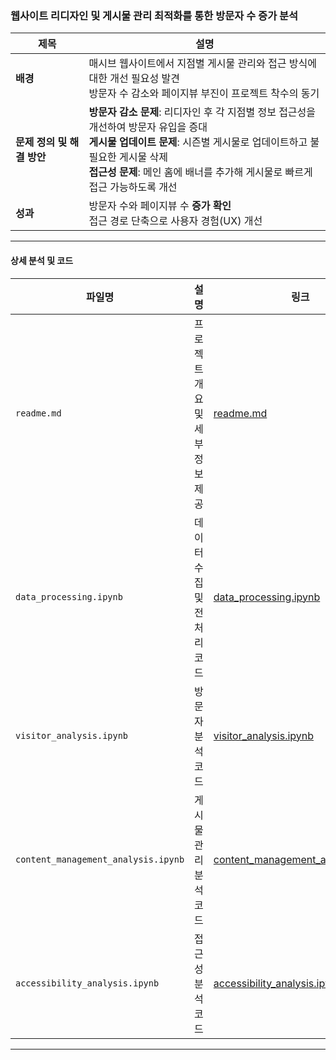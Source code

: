 ### 웹사이트 리디자인 및 게시물 관리 최적화를 통한 방문자 수 증가 분석

| 제목                      | 설명                                                                                          |
|-------------------------|-----------------------------------------------------------------------------------------------|
| **배경**                 | 매시브 웹사이트에서 지점별 게시물 관리와 접근 방식에 대한 개선 필요성 발견<br>방문자 수 감소와 페이지뷰 부진이 프로젝트 착수의 동기 |
| **문제 정의 및 해결 방안** | **방문자 감소 문제**: 리디자인 후 각 지점별 정보 접근성을 개선하여 방문자 유입을 증대<br>**게시물 업데이트 문제**: 시즌별 게시물로 업데이트하고 불필요한 게시물 삭제<br>**접근성 문제**: 메인 홈에 배너를 추가해 게시물로 빠르게 접근 가능하도록 개선 |
| **성과**                 | 방문자 수와 페이지뷰 수 **증가 확인**<br>접근 경로 단축으로 사용자 경험(UX) 개선                                      |

---

#### 상세 분석 및 코드  

| **파일명**                                | **설명**                                                | **링크**                                           |
|------------------------------------------|-------------------------------------------------------|---------------------------------------------------|
| `readme.md`                             | 프로젝트 개요 및 세부 정보 제공                       | [readme.md](./readme.md)                         |
| `data_processing.ipynb`                 | 데이터 수집 및 전처리 코드                             | [data_processing.ipynb](./data_processing.ipynb) |
| `visitor_analysis.ipynb`                | 방문자 분석 코드                                       | [visitor_analysis.ipynb](./visitor_analysis.ipynb) |
| `content_management_analysis.ipynb`     | 게시물 관리 분석 코드                                   | [content_management_analysis.ipynb](./content_management_analysis.ipynb) |
| `accessibility_analysis.ipynb`          | 접근성 분석 코드                                       | [accessibility_analysis.ipynb](./accessibility_analysis.ipynb) |

---
